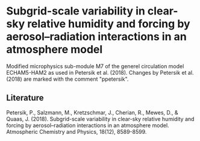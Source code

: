 # Subgrid-scale variability in clear-sky relative humidity and forcing by aerosol–radiation interactions in an atmosphere model 
Modified microphysics sub-module M7 of the generel circulation model ECHAM5-HAM2 as used in Petersik et al. (2018). Changes by Petersik et al. (2018) are marked with the comment "ppetersik".

## Literature
Petersik, P., Salzmann, M., Kretzschmar, J., Cherian, R., Mewes, D., & Quaas, J. (2018). Subgrid-scale variability in clear-sky relative humidity and forcing by aerosol–radiation interactions in an atmosphere model. Atmospheric Chemistry and Physics, 18(12), 8589-8599.
